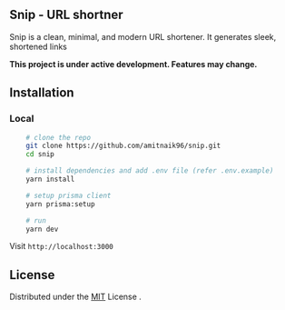 ## Snip - URL shortner
Snip is a clean, minimal, and modern URL shortener. It generates sleek, shortened links

**This project is under active development. Features may change.**

## **Installation**
### **Local**
```bash
    # clone the repo
    git clone https://github.com/amitnaik96/snip.git
    cd snip
```
```bash
    # install dependencies and add .env file (refer .env.example)
    yarn install

    # setup prisma client
    yarn prisma:setup
```
```bash
    # run  
    yarn dev
```
Visit `http://localhost:3000`

## License
Distributed under the [MIT](https://github.com/amitnaik96/snip/blob/master/LICENSE) License .